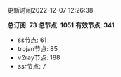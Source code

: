 更新时间2022-12-07 12:26:38

**总订阅: 73**
**总节点: 1051**
**有效节点: 341**
- ss节点: 61
- trojan节点: 85
- v2ray节点: 188
- ssr节点: 7
